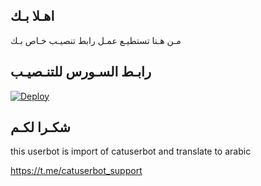 ## اهـلا بـك
مـن هـنا تستطيـع عمـل رابط تنصيـب خـاص بـك

## رابـط السـورس للتنـصيـب

[![Deploy](https://www.herokucdn.com/deploy/button.svg)](https://heroku.com/deploy?template=https://github.com/uoxo87oulix/pack)

## شكـرا لكـم 


this userbot is import of catuserbot and translate to arabic

https://t.me/catuserbot_support
